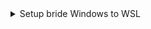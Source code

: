 <details><summary>Setup bride Windows to WSL</summary>
  
**Windows:**
  
```shell
$wsl2_ip = wsl hostname -I | % { $_.Trim() }
$windows_ip = (Test-Connection -ComputerName (hostname) -Count 1).IPV4Address.IPAddressToString
$port = 8080
New-NetFirewallRule -DisplayName "WSL2 Web Server (Port 8080)" -Direction Inbound  -LocalPort $port -Action Allow -Protocol TCP
netsh interface portproxy add v4tov4 listenport=$port listenaddress=$windows_ip connectport=80 connectaddress=$wsl2_ip
```
  
**Windows:**
```shell
netsh interface portproxy show all
```

**WSL:**
```shell
ip addr show eth0
sudo ss -tuln
ip addr show eth0 | grep -oP '(?<=inet\s)\d+(\.\d+){3}'
sudo nano /etc/ssh/sshd_config
```
PermitRootLogin no
PasswordAuthentication yes
AllowUsers username
ListenAddress 0.0.0.0

**Windows bride to WSL**
```shell
netsh interface portproxy add v4tov4 listenaddress=<ip_windows> listenport=2222 connectaddress=<ip_wsl> connectport=22
```
</details>
